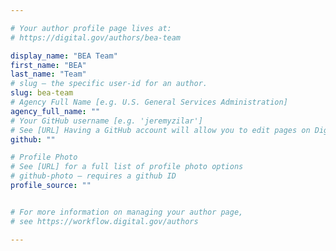 ```yaml
---

# Your author profile page lives at:
# https://digital.gov/authors/bea-team

display_name: "BEA Team"
first_name: "BEA"
last_name: "Team"
# slug — the specific user-id for an author.
slug: bea-team
# Agency Full Name [e.g. U.S. General Services Administration]
agency_full_name: ""
# Your GitHub username [e.g. 'jeremyzilar']
# See [URL] Having a GitHub account will allow you to edit pages on DigitalGov. The image used in your GitHub account can also be used to populate your digital.gov profile photo.
github: ""

# Profile Photo
# See [URL] for a full list of profile photo options
# github-photo — requires a github ID
profile_source: ""


# For more information on managing your author page,
# see https://workflow.digital.gov/authors

---
```

